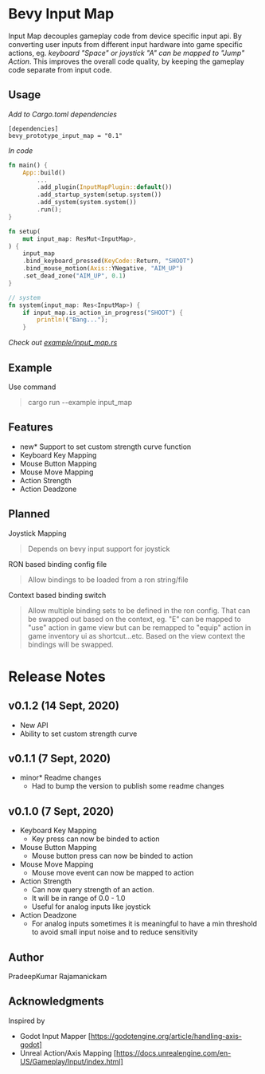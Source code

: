 # Bevy Input Map
Input Map decouples gameplay code from device specific input api. By converting user inputs from different input hardware into game specific actions, eg. *keyboard "Space" or joystick "A" can be mapped to "Jump" Action*. This improves the overall code quality, by keeping the gameplay code separate from input code.

## Usage

*Add to Cargo.toml dependencies*
```
[dependencies]
bevy_prototype_input_map = "0.1"
```

*In code*
```rust
fn main() {
    App::build()
        ...
        .add_plugin(InputMapPlugin::default())
        .add_startup_system(setup.system())
        .add_system(system.system())
        .run();
}

fn setup(
    mut input_map: ResMut<InputMap>,
) {
    input_map
    .bind_keyboard_pressed(KeyCode::Return, "SHOOT")
    .bind_mouse_motion(Axis::YNegative, "AIM_UP")
    .set_dead_zone("AIM_UP", 0.1)
}

// system
fn system(input_map: Res<InputMap>) {
    if input_map.is_action_in_progress("SHOOT") {
        println!("Bang...");
    }
```

*Check out [example/input_map.rs](https://github.com/PradeepKumarRajamanickam/bevy_input_map/blob/master/example/input_map.rs)*

## Example
Use command
> cargo run --example input_map

## Features
- new* Support to set custom strength curve function
- Keyboard Key Mapping
- Mouse Button Mapping
- Mouse Move Mapping
- Action Strength
- Action Deadzone

## Planned
Joystick Mapping
> Depends on bevy input support for joystick

RON based binding config file
>Allow bindings to be loaded from a ron string/file

Context based binding switch
>Allow multiple binding sets to be defined in the ron config. That can be swapped out based on the context, eg.
"E" can be mapped to "use" action in game view but
can be remapped to "equip" action in game inventory ui as shortcut...etc. Based on the view context the bindings will be swapped.

# Release Notes
## v0.1.2 (14 Sept, 2020)
- New API
- Ability to set custom strength curve

## v0.1.1 (7 Sept, 2020)
- minor* Readme changes
  - Had to bump the version to publish some readme changes

## v0.1.0 (7 Sept, 2020)
- Keyboard Key Mapping
  - Key press can now be binded to action
- Mouse Button Mapping
  - Mouse button press can now be binded to action
- Mouse Move Mapping
  - Mouse move event can now be mapped to action
- Action Strength
  - Can now query strength of an action. 
  - It will be in range of 0.0 - 1.0
  - Useful for analog inputs like joystick
- Action Deadzone
  - For analog inputs sometimes it is meaningful to have a min threshold to avoid small input noise and to reduce sensitivity

## Author
PradeepKumar Rajamanickam

## Acknowledgments
Inspired by 
- Godot Input Mapper
[https://godotengine.org/article/handling-axis-godot]
- Unreal Action/Axis Mapping
  [https://docs.unrealengine.com/en-US/Gameplay/Input/index.html]
